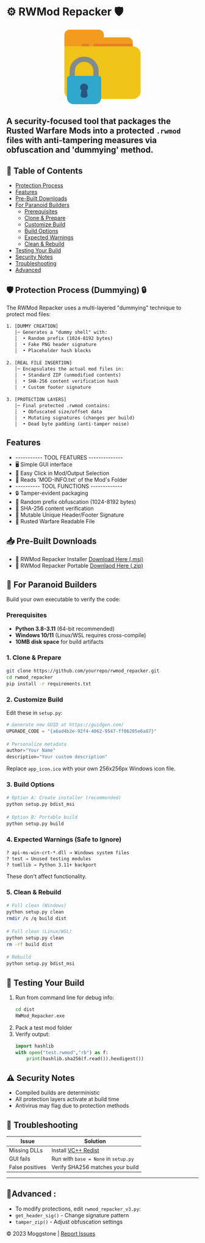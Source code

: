 # ⚙️ RWMod Repacker 🛡️

<div align="center">
<img width="200" height="195" src="docs/lock.png" alt="Icon of the tool" title="Tool Icon">
</div>

## A security-focused tool that packages the Rusted Warfare Mods into a protected `.rwmod` files with anti-tampering measures via obfuscation and 'dummying' method.

## 📑 Table of Contents
- [Protection Process](#%EF%B8%8F-protection-process-dummying-)
- [Features](https://github.com/Moggle-Khraum/rwmod_repacker/tree/main?tab=readme-ov-file#features)
- [Pre-Built Downloads](#-pre-built-downloads)
- [For Paranoid Builders](#-for-paranoid-builders)
  - [Prerequisites](#prerequisites)
  - [Clone & Prepare](#1-clone--prepare)
  - [Customize Build](#2-customize-build)
  - [Build Options](#3-build-options)
  - [Expected Warnings](#4-expected-warnings-safe-to-ignore)
  - [Clean & Rebuild](#5-clean--rebuild)
- [Testing Your Build](#-testing-your-build)
- [Security Notes](#-security-notes)
- [Troubleshooting](#-troubleshooting)
- [Advanced](#advanced-)

## 🛡️ Protection Process (Dummying) 🔒

The RWMod Repacker uses a multi-layered "dummying" technique to protect mod files:

```
1. [DUMMY CREATION]  
   │─ Generates a "dummy shell" with:  
   │  • Random prefix (1024-8192 bytes)  
   │  • Fake PNG header signature  
   │  • Placeholder hash blocks  

2. [REAL FILE INSERTION]  
   │─ Encapsulates the actual mod files in:  
   │  • Standard ZIP (unmodified contents)  
   │  • SHA-256 content verification hash  
   │  • Custom footer signature  

3. [PROTECTION LAYERS]  
   │─ Final protected .rwmod contains:  
   │  • Obfuscated size/offset data  
   │  • Mutating signatures (changes per build)  
   │  • Dead byte padding (anti-tamper noise)  
```

## Features
- ----------- TOOL FEATURES --------------
- 🖥️ Simple GUI interface
- 📂 Easy Click in Mod/Output Selection
- 📰 Reads 'MOD-INFO.txt' of the Mod's Folder
- ---------- TOOL FUNCTIONS -------------
- 🔒 Tamper-evident packaging
- 🎲 Random prefix obfuscation (1024-8192 bytes)
- 🔐 SHA-256 content verification
- 🔏 Mutable Unique Header/Footer Signature
- 💽 Rusted Warfare Readable File


## 📥 Pre-Built Downloads
- 💽 RWMod Repacker Installer [Download Here (.msi)](https://github.com/Moggle-Khraum/rwmod_repacker/blob/main/releases/program_installer/RWMod_Repacker_Setup.msi)
- 🧰 RWMod Repacker Portable [Downlaod Here (.zip)](https://github.com/Moggle-Khraum/rwmod_repacker/blob/main/releases/portable_zips/RWMod_repacker_v1.3.zip)

## 🔨 For Paranoid Builders
Build your own executable to verify the code:

### Prerequisites
- **Python 3.8-3.11** (64-bit recommended)
- **Windows 10/11** (Linux/WSL requires cross-compile)
- **10MB disk space** for build artifacts

### 1. Clone & Prepare
```bash
git clone https://github.com/yourrepo/rwmod_repacker.git
cd rwmod_repacker
pip install -r requirements.txt
```

### 2. Customize Build
Edit these in `setup.py`:
```python
# Generate new GUID at https://guidgen.com/
UPGRADE_CODE = "{a6ad4b2e-92f4-4062-9547-ff06205e6a87}" 

# Personalize metadata
author="Your Name"
description="Your custom description"
```

Replace `app_icon.ico` with your own 256x256px Windows icon file.

### 3. Build Options
```bash
# Option A: Create installer (recommended)
python setup.py bdist_msi

# Option B: Portable build
python setup.py build
```

### 4. Expected Warnings (Safe to Ignore)
```
? api-ms-win-crt-*.dll → Windows system files
? test → Unused testing modules
? tomllib → Python 3.11+ backport
```
These don't affect functionality.

### 5. Clean & Rebuild
```bash
# Full clean (Windows)
python setup.py clean
rmdir /s /q build dist

# Full clean (Linux/WSL)
python setup.py clean
rm -rf build dist

# Rebuild
python setup.py bdist_msi
```

## 🧪 Testing Your Build
1. Run from command line for debug info:
   ```bash
   cd dist
   RWMod_Repacker.exe
   ```
2. Pack a test mod folder
3. Verify output:
   ```python
   import hashlib
   with open("test.rwmod","rb") as f:
       print(hashlib.sha256(f.read()).hexdigest())
   ```

## ⚠️ Security Notes
- Compiled builds are deterministic
- All protection layers activate at build time
- Antivirus may flag due to protection methods

## 🚨 Troubleshooting
| Issue | Solution |
|-------|----------|
| Missing DLLs | Install [VC++ Redist](https://aka.ms/vs/17/release/vc_redist.x64.exe) |
| GUI fails | Run with `base = None` in `setup.py` |
| False positives | Verify SHA256 matches your build |

---
## 🔧Advanced : 
- To modify protections, edit `rwmod_repacker_v3.py`:
- `get_header_sig()` - Change signature pattern
- `tamper_zip()` - Adjust obfuscation settings

© 2023 Moggstone | [Report Issues](https://github.com/Moggle-Khraum/rwmod_repacker/issues)
